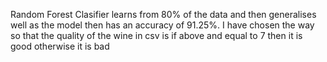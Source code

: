 Random Forest Clasifier learns from 80% of the data and then generalises well as the model then has an accuracy of 91.25%. I have chosen the way so that the quality of the wine in csv is if above and equal to 7 then it is good otherwise it is bad
